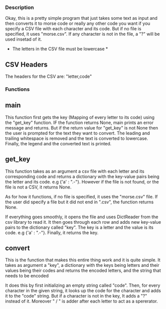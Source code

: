 ### Description

Okay, this is a pretty simple program that just takes some text as input and then
converts it to morse code or really any other code you want if you specify a CSV file 
with each character and its code. But if no file is specified, it uses "morse.csv".
If any character is not in the file, a "?" will be used insetad of it.
* The letters in the CSV file must be lowercase * 


## CSV Headers

The headers for the CSV are: "letter,code"


### Functions

## main

This function first gets the key (Mapping of every letter to its code) using
the "get_key" function. IF the function returns None, main prints an error
message and returns. But if the return value for "get_key" is not None then
the user is prompted for the text they want to convert. The leading and 
trailing whitespace is removed and the text is converted to lowercase.
Finally, the legend and the converted text is printed.


## get_key

This function takes as an argument a csv file with each letter and its 
corresponding code and returns a dictionary with the key-value pairs being
the letter and its code. e.g {'a' : ".-"}. However if the file is not 
found, or the file is not a CSV, it returns None.

As for how it functions, if no file is specified, it uses the "morse.csv"
file. If the user did specify a file but it did not end in ".csv", the 
function returns None.

If everything goes smoothly, it opens the file and uses DictReader from the 
csv library to read it. It then goes through each row and adds new key-value
pairs to the dictionary called "key". The key is a letter and the value is 
its code. e.g {'a' : ".-"}. Finally, it returns the key.



## convert

This is the function that makes this entire thing work and it is quite 
simple. It takes as argument a "key", a dictionary with the keys being 
letters and their values being their codes and returns the encoded letters,
and the string that needs to be encoded

It does this by first initializing an empty string called "code". Then, for
every character in the given string, it looks up the code for the 
character and adds it to the "code" string. But if a character is not
in the key, It adds a "?" instead of it. Moreover "  /  " is adder after
each letter to act as a spererator.  

